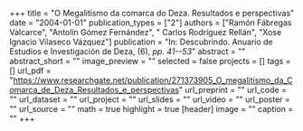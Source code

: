 +++
title = "O Megalitismo da comarca do Deza. Resultados e perspectivas"
date = "2004-01-01"
publication_types = ["2"]
authors = ["Ramón Fábregas Valcarce", "Antolín Gómez Fernández", " Carlos Rodríguez Rellán", "Xose Ignacio Vilaseco Vázquez"]
publication = "In: Descubrindo. Anuario de Estudios e Investigación de Deza, (6), _pp. 41--53_"
abstract = ""
abstract_short = ""
image_preview = ""
selected = false
projects = []
tags = []
url_pdf = "https://www.researchgate.net/publication/271373905_O_megalitismo_da_Comarca_de_Deza_Resultados_e_perspectivas"
url_preprint = ""
url_code = ""
url_dataset = ""
url_project = ""
url_slides = ""
url_video = ""
url_poster = ""
url_source = ""
math = true
highlight = true
[header]
image = ""
caption = ""
+++
